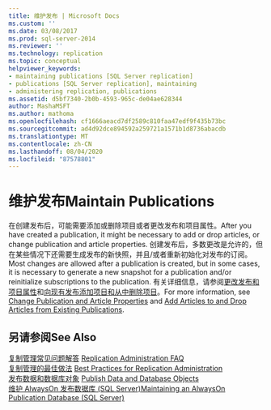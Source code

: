 ```yaml
---
title: 维护发布 | Microsoft Docs
ms.custom: ''
ms.date: 03/08/2017
ms.prod: sql-server-2014
ms.reviewer: ''
ms.technology: replication
ms.topic: conceptual
helpviewer_keywords:
- maintaining publications [SQL Server replication]
- publications [SQL Server replication], maintaining
- administering replication, publications
ms.assetid: d5bf7340-2b0b-4593-965c-de04ae628344
author: MashaMSFT
ms.author: mathoma
ms.openlocfilehash: cf1666aeacd7df2589c810faa47edf9f435b73bc
ms.sourcegitcommit: ad4d92dce894592a259721a1571b1d8736abacdb
ms.translationtype: MT
ms.contentlocale: zh-CN
ms.lasthandoff: 08/04/2020
ms.locfileid: "87578801"
---
```

# <a name="maintain-publications"></a><span data-ttu-id="6cd04-102">维护发布</span><span class="sxs-lookup"><span data-stu-id="6cd04-102">Maintain Publications</span></span>
  <span data-ttu-id="6cd04-103">在创建发布后，可能需要添加或删除项目或者更改发布和项目属性。</span><span class="sxs-lookup"><span data-stu-id="6cd04-103">After you have created a publication, it might be necessary to add or drop articles, or change publication and article properties.</span></span> <span data-ttu-id="6cd04-104">创建发布后，多数更改是允许的，但在某些情况下还需要生成发布的新快照，并且/或者重新初始化对发布的订阅。</span><span class="sxs-lookup"><span data-stu-id="6cd04-104">Most changes are allowed after a publication is created, but in some cases, it is necessary to generate a new snapshot for a publication and/or reinitialize subscriptions to the publication.</span></span> <span data-ttu-id="6cd04-105">有关详细信息，请参阅[更改发布和项目属性](change-publication-and-article-properties.md)和[向现有发布添加项目和从中删除项目](add-articles-to-and-drop-articles-from-existing-publications.md)。</span><span class="sxs-lookup"><span data-stu-id="6cd04-105">For more information, see [Change Publication and Article Properties](change-publication-and-article-properties.md) and [Add Articles to and Drop Articles from Existing Publications](add-articles-to-and-drop-articles-from-existing-publications.md).</span></span>  
  
## <a name="see-also"></a><span data-ttu-id="6cd04-106">另请参阅</span><span class="sxs-lookup"><span data-stu-id="6cd04-106">See Also</span></span>  
 <span data-ttu-id="6cd04-107">[复制管理常见问题解答](../administration/frequently-asked-questions-for-replication-administrators.md) </span><span class="sxs-lookup"><span data-stu-id="6cd04-107">[Replication Administration FAQ](../administration/frequently-asked-questions-for-replication-administrators.md) </span></span>  
 <span data-ttu-id="6cd04-108">[复制管理的最佳做法](../administration/best-practices-for-replication-administration.md) </span><span class="sxs-lookup"><span data-stu-id="6cd04-108">[Best Practices for Replication Administration](../administration/best-practices-for-replication-administration.md) </span></span>  
 <span data-ttu-id="6cd04-109">[发布数据和数据库对象](publish-data-and-database-objects.md) </span><span class="sxs-lookup"><span data-stu-id="6cd04-109">[Publish Data and Database Objects](publish-data-and-database-objects.md) </span></span>  
 [<span data-ttu-id="6cd04-110">维护 AlwaysOn 发布数据库 &#40;SQL Server&#41;</span><span class="sxs-lookup"><span data-stu-id="6cd04-110">Maintaining an AlwaysOn Publication Database &#40;SQL Server&#41;</span></span>](../../../database-engine/availability-groups/windows/maintaining-an-always-on-publication-database-sql-server.md)  
  
  
